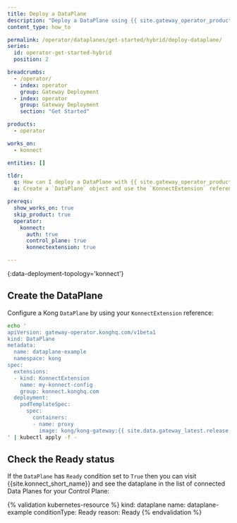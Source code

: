 ```yaml
---
title: Deploy a DataPlane
description: "Deploy a DataPlane using {{ site.gateway_operator_product_name }}."
content_type: how_to

permalink: /operator/dataplanes/get-started/hybrid/deploy-dataplane/
series:
  id: operator-get-started-hybrid
  position: 2

breadcrumbs:
  - /operator/
  - index: operator
    group: Gateway Deployment
  - index: operator
    group: Gateway Deployment
    section: "Get Started"

products:
  - operator

works_on:
  - konnect

entities: []

tldr:
  q: How can I deploy a DataPlane with {{ site.gateway_operator_product_name }}?
  a: Create a `DataPlane` object and use the `KonnectExtension` reference.

prereqs:
  show_works_on: true
  skip_product: true
  operator:
    konnect:
      auth: true
      control_plane: true
      konnectextension: true

---
```


{:data-deployment-topology='konnect'}
## Create the DataPlane

Configure a Kong `DataPlane` by using your `KonnectExtension` reference:

```bash
echo '
apiVersion: gateway-operator.konghq.com/v1beta1
kind: DataPlane
metadata:
  name: dataplane-example
  namespace: kong
spec:
  extensions:
  - kind: KonnectExtension
    name: my-konnect-config
    group: konnect.konghq.com
  deployment:
    podTemplateSpec:
      spec:
        containers:
        - name: proxy
          image: kong/kong-gateway:{{ site.data.gateway_latest.release }}
' | kubectl apply -f -
```

## Check the Ready status

If the `DataPlane` has `Ready` condition set to `True` then you can visit {{site.konnect_short_name}} and see the dataplane in the list of connected Data Planes for your Control Plane:

<!-- vale off -->
{% validation kubernetes-resource %}
kind: dataplane
name: dataplane-example
conditionType: Ready
reason: Ready
{% endvalidation %}
<!-- vale on -->
